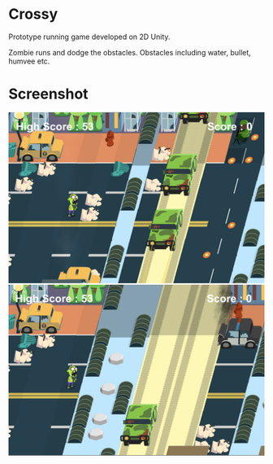 Crossy 
=============
Prototype running game developed on 2D Unity.

Zombie runs and dodge the obstacles.
Obstacles including water, bullet, humvee etc.


Screenshot
=============
![Game screenshot](./screenshots/screenshot_1.png)
![Game screenshot](./screenshots/screenshot_2.png)

